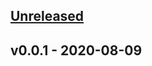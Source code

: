 <a name="unreleased"></a>
## [Unreleased]


<a name="v0.0.1"></a>
## v0.0.1 - 2020-08-09

[Unreleased]: https://github.com/cakehappens/seaworthy/compare/v0.0.1...HEAD
